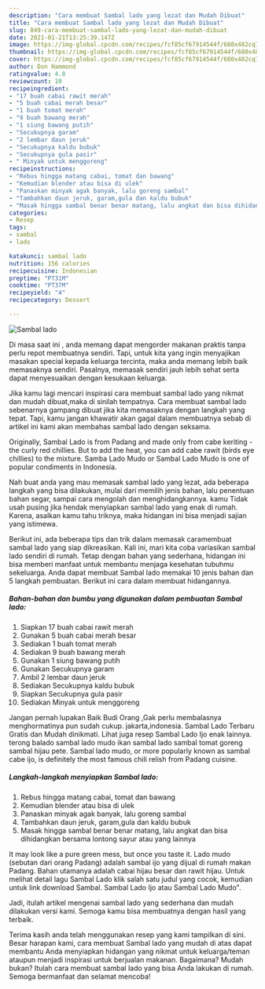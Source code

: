 ```yaml
---
description: "Cara membuat Sambal lado yang lezat dan Mudah Dibuat"
title: "Cara membuat Sambal lado yang lezat dan Mudah Dibuat"
slug: 849-cara-membuat-sambal-lado-yang-lezat-dan-mudah-dibuat
date: 2021-01-21T13:25:39.147Z
image: https://img-global.cpcdn.com/recipes/fcf85cf67914544f/680x482cq70/sambal-lado-foto-resep-utama.jpg
thumbnail: https://img-global.cpcdn.com/recipes/fcf85cf67914544f/680x482cq70/sambal-lado-foto-resep-utama.jpg
cover: https://img-global.cpcdn.com/recipes/fcf85cf67914544f/680x482cq70/sambal-lado-foto-resep-utama.jpg
author: Don Hammond
ratingvalue: 4.8
reviewcount: 10
recipeingredient:
- "17 buah cabai rawit merah"
- "5 buah cabai merah besar"
- "1 buah tomat merah"
- "9 buah bawang merah"
- "1 siung bawang putih"
- "Secukupnya garam"
- "2 lembar daun jeruk"
- "Secukupnya kaldu bubuk"
- "Secukupnya gula pasir"
- " Minyak untuk menggoreng"
recipeinstructions:
- "Rebus hingga matang cabai, tomat dan bawang"
- "Kemudian blender atau bisa di ulek"
- "Panaskan minyak agak banyak, lalu goreng sambal"
- "Tambahkan daun jeruk, garam,gula dan kaldu bubuk"
- "Masak hingga sambal benar benar matang, lalu angkat dan bisa dihidangkan bersama lontong sayur atau yang lainnya"
categories:
- Resep
tags:
- sambal
- lado

katakunci: sambal lado 
nutrition: 156 calories
recipecuisine: Indonesian
preptime: "PT31M"
cooktime: "PT37M"
recipeyield: "4"
recipecategory: Dessert

---
```



![Sambal lado](https://img-global.cpcdn.com/recipes/fcf85cf67914544f/680x482cq70/sambal-lado-foto-resep-utama.jpg)

Di masa  saat ini , anda memang dapat mengorder makanan praktis tanpa perlu repot membuatnya sendiri. Tapi, untuk kita yang ingin menyajikan masakan special kepada keluarga tercinta, maka anda memang lebih baik memasaknya sendiri. Pasalnya, memasak sendiri jauh lebih sehat serta dapat menyesuaikan dengan kesukaan keluarga.

Jika kamu lagi mencari inspirasi cara membuat sambal lado yang nikmat dan mudah dibuat,maka di sinilah tempatnya. Cara membuat sambal lado  sebenarnya gampang dibuat jika kita memasaknya dengan langkah yang tepat. Tapi, kamu jangan khawatir akan gagal dalam membuatnya 
sebab di artikel ini kami akan membahas sambal lado dengan seksama.  

Originally, Sambal Lado is from Padang and made only from cabe keriting - the curly red chillies. But to add the heat, you can add cabe rawit (birds eye chillies) to the mixture. Samba Lado Mudo or Sambal Lado Mudo is one of popular condiments in Indonesia.

Nah buat anda yang mau memasak sambal lado yang lezat, ada beberapa langkah yang bisa dilakukan, mulai dari memilih jenis bahan, lalu penentuan bahan segar, sampai cara mengolah dan menghidangkannya. kamu Tidak usah pusing jika hendak menyiapkan sambal lado yang enak di rumah. Karena, asalkan kamu  tahu triknya, maka hidangan ini bisa menjadi sajian yang istimewa.

Berikut ini, ada beberapa tips dan trik dalam memasak caramembuat sambal lado yang siap dikreasikan. Kali ini, mari kita coba variasikan sambal lado sendiri di rumah. Tetap dengan bahan yang sederhana, hidangan ini bisa memberi manfaat untuk membantu menjaga kesehatan tubuhmu sekeluarga. Anda dapat membuat Sambal lado memakai 10 jenis bahan dan 5 langkah pembuatan. Berikut ini cara dalam membuat hidangannya.

<!--inarticleads1-->

##### Bahan-bahan dan bumbu yang digunakan dalam pembuatan Sambal lado:

1. Siapkan 17 buah cabai rawit merah
1. Gunakan 5 buah cabai merah besar
1. Sediakan 1 buah tomat merah
1. Sediakan 9 buah bawang merah
1. Gunakan 1 siung bawang putih
1. Gunakan Secukupnya garam
1. Ambil 2 lembar daun jeruk
1. Sediakan Secukupnya kaldu bubuk
1. Siapkan Secukupnya gula pasir
1. Sediakan  Minyak untuk menggoreng


Jangan pernah lupakan Baik Budi Orang ,Gak perlu membalasnya menghormatinya pun sudah cukup. jakarta,indonesia. Sambal Lado Terbaru Gratis dan Mudah dinikmati. Lihat juga resep Sambal Lado Ijo enak lainnya. terong balado sambal lado mudo ikan sambal lado sambal tomat goreng sambal hijau pete. Sambal lado mudo, or more popularly known as sambal cabe ijo, is definitely the most famous chili relish from Padang cuisine. 

<!--inarticleads2-->

##### Langkah-langkah menyiapkan Sambal lado:

1. Rebus hingga matang cabai, tomat dan bawang
1. Kemudian blender atau bisa di ulek
1. Panaskan minyak agak banyak, lalu goreng sambal
1. Tambahkan daun jeruk, garam,gula dan kaldu bubuk
1. Masak hingga sambal benar benar matang, lalu angkat dan bisa dihidangkan bersama lontong sayur atau yang lainnya


It may look like a pure green mess, but once you taste it. Lado mudo (sebutan dari orang Padang) adalah sambal ijo yang dijual di rumah makan Padang. Bahan utamanya adalah cabai hijau besar dan rawit hijau. Untuk melihat detail lagu Sambal Lado klik salah satu judul yang cocok, kemudian untuk link download Sambal. Sambal Lado Ijo atau Sambal Lado Mudo&#34;. 

Jadi, itulah artikel mengenai  sambal lado  yang sederhana dan mudah dilakukan versi kami. Semoga kamu bisa membuatnya dengan hasil yang terbaik. 

Terima kasih anda telah menggunakan resep yang kami tampilkan di sini. Besar harapan kami, cara membuat  Sambal lado yang mudah di atas dapat membantu Anda menyiapkan hidangan yang nikmat untuk keluarga/teman ataupun menjadi inspirasi untuk berjualan makanan. Bagaimana? Mudah bukan? Itulah cara membuat sambal lado yang bisa Anda lakukan di rumah. Semoga bermanfaat dan selamat mencoba!

